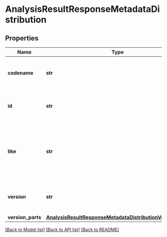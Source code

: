 # AnalysisResultResponseMetadataDistribution

## Properties
Name | Type | Description | Notes
------------ | ------------- | ------------- | -------------
**codename** | **str** | Codename of environment in which the analysis was perfomed.  | 
**id** | **str** | Identifier of environment in which the analysis was perfomed.  | 
**like** | **str** | Similar environments in comparision to environment in which the analysis was perfomed.  | 
**version** | **str** | A string representation of environment version. | 
**version_parts** | [**AnalysisResultResponseMetadataDistributionVersionParts**](AnalysisResultResponseMetadataDistributionVersionParts.md) |  | 

[[Back to Model list]](../README.md#documentation-for-models) [[Back to API list]](../README.md#documentation-for-api-endpoints) [[Back to README]](../README.md)


